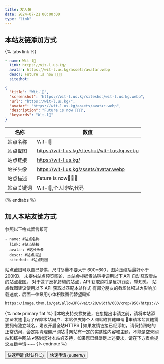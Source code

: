 ```yaml
---
title: 友人帐
date: 2024-07-21 00:00:00
type: "link"
---
```


## 本站友链添加方式

{% tabs link %}

<!-- tab 🙋 butterfly-💭candy -->

```yml
- name: Wit-l🐍
  link: https://wit-l.us.kg/
  avatar: https://wit-l.us.kg/assets/avatar.webp
  descr: Future is now 🍭🍭🍭
  siteshot:
```

<!-- endtab -->

<!-- tab 🥗Volantis -->

```JSON
{
  "title": "Wit-l🐍",
  "screenshot": "https://wit-l.us.kg/siteshot/wit-l.us.kg.webp",
  "url": "https://wit-l.us.kg/",
  "avatar": "https://wit-l.us.kg/assets/avatar.webp",
  "description": "Future is now 🍭🍭🍭",
  "keywords": "Wit-l🐍"
}
```

<!-- endtab -->

<!-- tab 🌴General -->

| 名称       | 数值                                            |
| ---------- | ----------------------------------------------- |
| 站点名称   | Wit-l🐍                                         |
| 站点截图   | <https://wit-l.us.kg/siteshot/wit-l.us.kg.webp> |
| 站点链接   | <https://wit-l.us.kg/>                          |
| 站长头像   | <https://wit-l.us.kg/assets/avatar.webp>        |
| 站点描述   | Future is now🍭🍭🍭                             |
| 站点关键词 | Wit-l🐍,个人博客,代码                           |

<!-- endtab -->

{% endtabs %}

## 加入本站友链方式

参照以下格式留言即可

```YML
- name: #站点名称
  link: #站点链接
  avatar: #站长头像
  descr: #站点描述
  siteshot: #站点截图
```

站点截图可以自己提供，尺寸尽量不要大于 600\*600，图片压缩后最好小于200KB。
未提供站点预览图的，本站会根据贵站链接调用以下 API 自动获取贵站的站点截图。
对于做了反扒措施的站点，API 获取的将是反扒页面，望知悉。
站点截图建议使用以下 API 获取以匹配本站样式
有部分朋友的截图体积过大影响加载速度，后面一律采用小体积截图代替望周知

```markdown
https://image.thum.io/get/allowJPG/wait/20/width/600/crop/950/https://<你的域名>/
```

{% note primary flat %}
🎉本站支持交换友链，在您提出申请之前，请将本站添加至友链
🥗为了保障本站用户，本站仅支持个人网站的友链申请
🍧申请本站友链需要拥有独立域名，建议开启全站HTTPS
🥫如果友情链接已经添加，请保持网站的正常访问，会定期清理僵尸网站
🍖网站有一定的实质性内容和主题，不能是空壳网站和练手网站
💕感谢您对本站的支持，如果您已经满足上述要求，请在下方表单提交友链申请~~~
{% endnote %}

<div class="addBtn"><button onclick="leonus.linkCom()"><i class="fa-solid fa-circle-plus"></i>快速申请 (默认样式)</button> <button onclick="leonus.linkCom(&quot;bf&quot;)"><i class="fa-solid fa-circle-plus"></i>快速申请 (Butterfly)</button></div>
<link rel="stylesheet" href="/css/kslink.css">
<script src="/js/kslink.js"></script>
